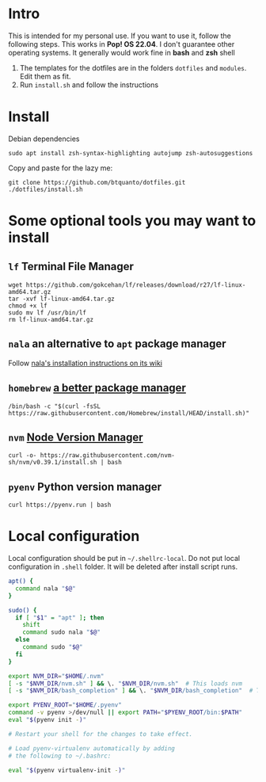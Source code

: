 # Intro

This is intended for my personal use. If you want to use it, follow the following steps.
This works in **Pop! OS 22.04**. I don't guarantee other operating systems. It generally would work fine in **bash** and **zsh** shell

1. The templates for the dotfiles are in the folders `dotfiles` and `modules`. Edit them as fit.
2. Run `install.sh` and follow the instructions

# Install

Debian dependencies

    sudo apt install zsh-syntax-highlighting autojump zsh-autosuggestions

Copy and paste for the lazy me:

    git clone https://github.com/btquanto/dotfiles.git
    ./dotfiles/install.sh

# Some optional tools you may want to install

## `lf` Terminal File Manager

```
wget https://github.com/gokcehan/lf/releases/download/r27/lf-linux-amd64.tar.gz
tar -xvf lf-linux-amd64.tar.gz
chmod +x lf
sudo mv lf /usr/bin/lf
rm lf-linux-amd64.tar.gz
```

## `nala` an alternative to `apt` package manager

Follow [nala's installation instructions on its wiki](https://gitlab.com/volian/nala/-/wikis/Installation)

## `homebrew` [a better package manager](https://brew.sh/)

```
/bin/bash -c "$(curl -fsSL https://raw.githubusercontent.com/Homebrew/install/HEAD/install.sh)"
```

## `nvm` [Node Version Manager](https://github.com/nvm-sh/nvm)

```
curl -o- https://raw.githubusercontent.com/nvm-sh/nvm/v0.39.1/install.sh | bash
```

## `pyenv` Python version manager

```
curl https://pyenv.run | bash
```

# Local configuration

Local configuration should be put in `~/.shellrc-local`. Do not put local configuration in `.shell` folder. It will be deleted after install script runs.

```bash
apt() {
  command nala "$@"
}

sudo() {
  if [ "$1" = "apt" ]; then
    shift
    command sudo nala "$@"
  else
    command sudo "$@"
  fi
}

export NVM_DIR="$HOME/.nvm"
[ -s "$NVM_DIR/nvm.sh" ] && \. "$NVM_DIR/nvm.sh"  # This loads nvm
[ -s "$NVM_DIR/bash_completion" ] && \. "$NVM_DIR/bash_completion"  # This loads nvm bash_completion

export PYENV_ROOT="$HOME/.pyenv"
command -v pyenv >/dev/null || export PATH="$PYENV_ROOT/bin:$PATH"
eval "$(pyenv init -)"

# Restart your shell for the changes to take effect.

# Load pyenv-virtualenv automatically by adding
# the following to ~/.bashrc:

eval "$(pyenv virtualenv-init -)"
```

